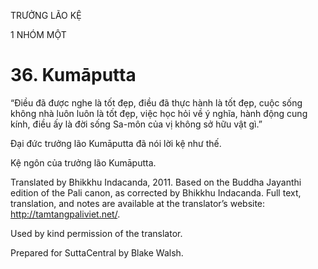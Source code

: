 TRƯỞNG LÃO KỆ

1 NHÓM MỘT

# 36\. Kumāputta

“Điều đã được nghe là tốt đẹp, điều đã thực hành là tốt đẹp, cuộc sống không nhà luôn luôn là tốt đẹp, việc học hỏi về ý nghĩa, hành động cung kính, điều ấy là đời sống Sa-môn của vị không sở hữu vật gì.”

Đại đức trưởng lão Kumāputta đã nói lời kệ như thế.

Kệ ngôn của trưởng lão Kumāputta.

Translated by Bhikkhu Indacanda, 2011. Based on the Buddha Jayanthi edition of the Pali canon, as corrected by Bhikkhu Indacanda. Full text, translation, and notes are available at the translator’s website: http://tamtangpaliviet.net/.

Used by kind permission of the translator.

Prepared for SuttaCentral by Blake Walsh.